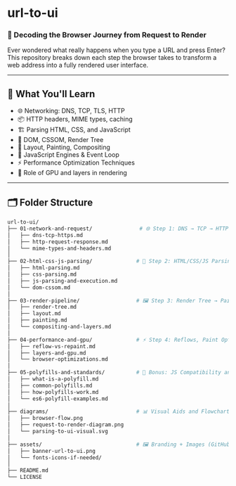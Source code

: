 # url-to-ui  
### 🚀 Decoding the Browser Journey from Request to Render

Ever wondered what really happens when you type a URL and press Enter?  
This repository breaks down each step the browser takes to transform a web address into a fully rendered user interface.

---

## 📘 What You'll Learn

- 🌐 Networking: DNS, TCP, TLS, HTTP
- 📦 HTTP headers, MIME types, caching
- 🏗️ Parsing HTML, CSS, and JavaScript
- 🌳 DOM, CSSOM, Render Tree
- 🧮 Layout, Painting, Compositing
- 🧠 JavaScript Engines & Event Loop
- ⚡ Performance Optimization Techniques
- 🎨 Role of GPU and layers in rendering

---

## 🗂️ Folder Structure

```bash
url-to-ui/
├── 01-network-and-request/               # 🌐 Step 1: DNS → TCP → HTTP → Response
│   ├── dns-tcp-https.md
│   ├── http-request-response.md
│   └── mime-types-and-headers.md
│
├── 02-html-css-js-parsing/              # 📄 Step 2: HTML/CSS/JS Parsing
│   ├── html-parsing.md
│   ├── css-parsing.md
│   ├── js-parsing-and-execution.md
│   └── dom-cssom.md
│
├── 03-render-pipeline/                  # 🖼️ Step 3: Render Tree → Paint → Composite
│   ├── render-tree.md
│   ├── layout.md
│   ├── painting.md
│   └── compositing-and-layers.md
│
├── 04-performance-and-gpu/              # ⚡ Step 4: Reflows, Paint Optimizations, GPU
│   ├── reflow-vs-repaint.md
│   ├── layers-and-gpu.md
│   └── browser-optimizations.md
│
├── 05-polyfills-and-standards/          # 🧠 Bonus: JS Compatibility and Polyfills
│   ├── what-is-a-polyfill.md
│   ├── common-polyfills.md
│   ├── how-polyfills-work.md
│   └── es6-polyfill-examples.md
│
├── diagrams/                            # 📊 Visual Aids and Flowcharts
│   ├── browser-flow.png
│   ├── request-to-render-diagram.png
│   └── parsing-to-ui-visual.svg
│
├── assets/                              # 🖼️ Branding + Images (GitHub preview etc.)
│   ├── banner-url-to-ui.png
│   └── fonts-icons-if-needed/
│
├── README.md
└── LICENSE

